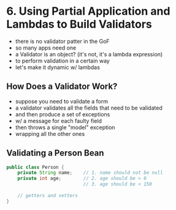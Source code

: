 # 6. Using Partial Application and Lambdas to Build Validators

- there is no validator patter in the GoF
- so many apps need one
- a Validator is an object? (it's not, it's a lambda expression)
- to perform validation in a certain way
- let's make it dynamic w/ lambdas

## How Does a Validator Work?

- suppose you need to validate a form
- a validator validates all the fields that need to be validated
- and then produce a set of exceptions
- w/ a message for each faulty field
- then throws a single "model" exception
- wrapping all the other ones

## Validating a Person Bean

```java
public class Person {
    private String name;    // 1. name should not be null
    private int age;        // 2. age should be > 0
                            // 3. age should be < 150
    
    // getters and setters
}
```